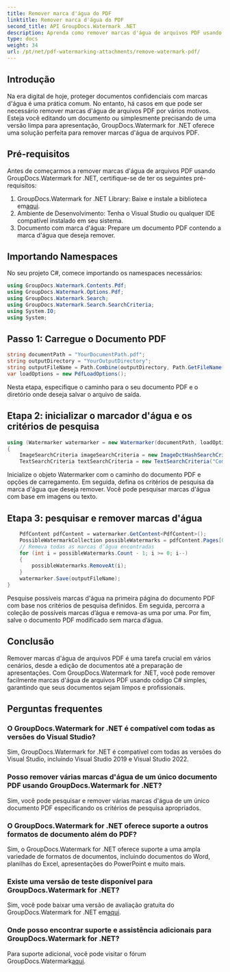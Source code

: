 ```yaml
---
title: Remover marca d'água do PDF
linktitle: Remover marca d'água do PDF
second_title: API GroupDocs.Watermark .NET
description: Aprenda como remover marcas d'água de arquivos PDF usando GroupDocs.Watermark for .NET. Etapas fáceis para edição profissional de documentos.
type: docs
weight: 34
url: /pt/net/pdf-watermarking-attachments/remove-watermark-pdf/
---
```

## Introdução
Na era digital de hoje, proteger documentos confidenciais com marcas d'água é uma prática comum. No entanto, há casos em que pode ser necessário remover marcas d'água de arquivos PDF por vários motivos. Esteja você editando um documento ou simplesmente precisando de uma versão limpa para apresentação, GroupDocs.Watermark for .NET oferece uma solução perfeita para remover marcas d'água de arquivos PDF.
## Pré-requisitos
Antes de começarmos a remover marcas d'água de arquivos PDF usando GroupDocs.Watermark for .NET, certifique-se de ter os seguintes pré-requisitos:
1.  GroupDocs.Watermark for .NET Library: Baixe e instale a biblioteca em[aqui](https://releases.groupdocs.com/Watermark/net/).
2. Ambiente de Desenvolvimento: Tenha o Visual Studio ou qualquer IDE compatível instalado em seu sistema.
3. Documento com marca d'água: Prepare um documento PDF contendo a marca d'água que deseja remover.

## Importando Namespaces
No seu projeto C#, comece importando os namespaces necessários:
```csharp
using GroupDocs.Watermark.Contents.Pdf;
using GroupDocs.Watermark.Options.Pdf;
using GroupDocs.Watermark.Search;
using GroupDocs.Watermark.Search.SearchCriteria;
using System.IO;
using System;
```
## Passo 1: Carregue o Documento PDF
```csharp
string documentPath = "YourDocumentPath.pdf";
string outputDirectory = "YourOutputDirectory";
string outputFileName = Path.Combine(outputDirectory, Path.GetFileName(documentPath));
var loadOptions = new PdfLoadOptions();
```
Nesta etapa, especifique o caminho para o seu documento PDF e o diretório onde deseja salvar o arquivo de saída.
## Etapa 2: inicializar o marcador d'água e os critérios de pesquisa
```csharp
using (Watermarker watermarker = new Watermarker(documentPath, loadOptions))
{
    ImageSearchCriteria imageSearchCriteria = new ImageDctHashSearchCriteria(Constants.LogoPng);
    TextSearchCriteria textSearchCriteria = new TextSearchCriteria("Company Name");
```
Inicialize o objeto Watermarker com o caminho do documento PDF e opções de carregamento. Em seguida, defina os critérios de pesquisa da marca d'água que deseja remover. Você pode pesquisar marcas d'água com base em imagens ou texto.
## Etapa 3: pesquisar e remover marcas d'água
```csharp
    PdfContent pdfContent = watermarker.GetContent<PdfContent>();
    PossibleWatermarkCollection possibleWatermarks = pdfContent.Pages[0].Search(imageSearchCriteria.Or(textSearchCriteria));
    // Remova todas as marcas d’água encontradas
    for (int i = possibleWatermarks.Count - 1; i >= 0; i--)
    {
        possibleWatermarks.RemoveAt(i);
    }
    watermarker.Save(outputFileName);
}
```
Pesquise possíveis marcas d'água na primeira página do documento PDF com base nos critérios de pesquisa definidos. Em seguida, percorra a coleção de possíveis marcas d’água e remova-as uma por uma. Por fim, salve o documento PDF modificado sem marca d’água.

## Conclusão
Remover marcas d'água de arquivos PDF é uma tarefa crucial em vários cenários, desde a edição de documentos até a preparação de apresentações. Com GroupDocs.Watermark for .NET, você pode remover facilmente marcas d'água de arquivos PDF usando código C# simples, garantindo que seus documentos sejam limpos e profissionais.
## Perguntas frequentes
### O GroupDocs.Watermark for .NET é compatível com todas as versões do Visual Studio?
Sim, GroupDocs.Watermark for .NET é compatível com todas as versões do Visual Studio, incluindo Visual Studio 2019 e Visual Studio 2022.
### Posso remover várias marcas d'água de um único documento PDF usando GroupDocs.Watermark for .NET?
Sim, você pode pesquisar e remover várias marcas d'água de um único documento PDF especificando os critérios de pesquisa apropriados.
### O GroupDocs.Watermark for .NET oferece suporte a outros formatos de documento além do PDF?
Sim, o GroupDocs.Watermark for .NET oferece suporte a uma ampla variedade de formatos de documentos, incluindo documentos do Word, planilhas do Excel, apresentações do PowerPoint e muito mais.
### Existe uma versão de teste disponível para GroupDocs.Watermark for .NET?
 Sim, você pode baixar uma versão de avaliação gratuita do GroupDocs.Watermark for .NET em[aqui](https://releases.groupdocs.com/).
### Onde posso encontrar suporte e assistência adicionais para GroupDocs.Watermark for .NET?
 Para suporte adicional, você pode visitar o fórum GroupDocs.Watermark[aqui](https://forum.groupdocs.com/c/watermark/19).